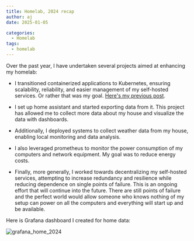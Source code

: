 ```yaml
---
title: Homelab, 2024 recap
author: aj
date: 2025-01-05

categories:
  - Homelab
tags:
  - homelab
---
```


Over the past year, I have undertaken several projects aimed at enhancing my homelab:

- I transitioned containerized applications to Kubernetes, ensuring scalability, reliability, and easier management of my self-hosted services. Or rather that was my goal. [Here's my previous post][1].

- I set up home assistant and started exporting data from it. This project has allowed me to collect more data about my house and visualize the data with dashboards.

- Additionally, I deployed systems to collect weather data from my house, enabling local monitoring and data analysis.

- I also leveraged prometheus to monitor the power consumption of my computers and network equipment. My goal was to reduce energy costs.

- Finally, more generally, I worked towards decentralizing my self-hosted services, attempting to increase redundancy and resilience while reducing dependence on single points of failure. This is an ongoing effort that will continue into the future. There are still points of failure and the perfect world would allow someone who knows nothing of my setup can power on all the computers and everything will start up and be available.

Here is Grafana dashboard I created for home data:

![grafana_home_2024](/images/grafana_home_2024.png)

 [1]: /posts/homelab-2024-stage-4-k8s/